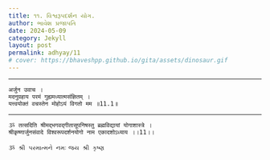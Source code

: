 ```yaml
---
title: ૧૧. વિશ્વરૂપદર્શન યોગ.
author: ભાવેશ પ્રજાપતિ
date: 2024-05-09
category: Jekyll
layout: post
permalink: adhyay/11
# cover: https://bhaveshpp.github.io/gita/assets/dinosaur.gif
---
```


----------

```
अर्जुन उवाच ।
मदनुग्रहाय परमं गुह्यमध्यात्मसंज्ञितम् ।
यत्त्वयोक्तं वचस्तेन मोहोऽयं विगतो मम ॥11.1॥
```
> 

> 

----------

```
ૐ तत्सदिति श्रीमद्भगवद्गीतासूपनिषस्तु ब्रह्मविद्यायां योगाशास्त्रे ।
श्रीकृष्णार्जुनसंवादे विश्वरूपदर्शनयोगो नाम एकादशोऽध्याय ।।11।।
```

`ૐ શ્રી પરમાત્મને નમઃ`
`જય શ્રી કૃષ્ણ`